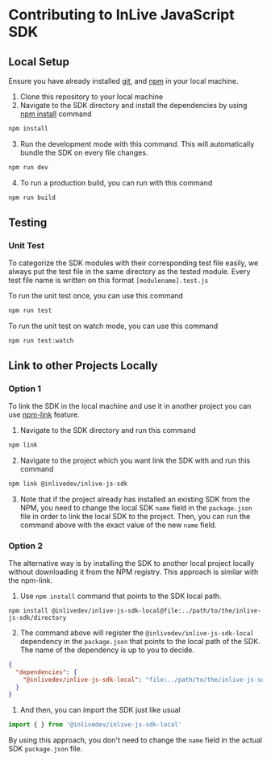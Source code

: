 # Contributing to InLive JavaScript SDK

## Local Setup

Ensure you have already installed [git](https://git-scm.com/), and [npm](https://nodejs.org/en/) in your local machine.

1. Clone this repository to your local machine
2. Navigate to the SDK directory and install the dependencies by using [npm install](https://docs.npmjs.com/cli/v8/commands/npm-install) command
```bash
npm install
```
3. Run the development mode with this command. This will automatically bundle the SDK on every file changes.
```bash
npm run dev
```
4. To run a production build, you can run with this command
```bash
npm run build
```

## Testing

### Unit Test
To categorize the SDK modules with their corresponding test file easily, we always put the test file in the same directory as the tested module. Every test file name is written on this format `[modulename].test.js`

To run the unit test once, you can use this command
```bash
npm run test
```

To run the unit test on watch mode, you can use this command
```
npm run test:watch
```

## Link to other Projects Locally
### Option 1

To link the SDK in the local machine and use it in another project you can use [npm-link](https://docs.npmjs.com/cli/v8/commands/npm-link) feature.

1. Navigate to the SDK directory and run this command

```bash
npm link
```

2. Navigate to the project which you want link the SDK with and run this command

```bash
npm link @inlivedev/inlive-js-sdk
```

3. Note that if the project already has installed an existing SDK from the NPM, you need to change the local SDK `name` field in the `package.json` file in order to link the local SDK to the project. Then, you can run the command above with the exact value of the new `name` field.

### Option 2
The alternative way is by installing the SDK to another local project locally without downloading it from the NPM registry. This approach is similar with the npm-link.

1. Use `npm install` command that points to the SDK local path.

```
npm install @inlivedev/inlive-js-sdk-local@file:../path/to/the/inlive-js-sdk/directory
```

2. The command above will register the `@inlivedev/inlive-js-sdk-local` dependency in the `package.json` that points to the local path of the SDK. The name of the dependency is up to you to decide.

```json
{
  "dependencies": {
    "@inlivedev/inlive-js-sdk-local": "file:../path/to/the/inlive-js-sdk/directory",
  }
}
```

1. And then, you can import the SDK just like usual

```js
import { } from '@inlivedev/inlive-js-sdk-local'
```

By using this approach, you don't need to change the `name` field in the actual SDK `package.json` file.
